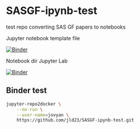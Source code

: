 # SASGF-ipynb-test
test repo converting SAS GF papers to notebooks

Jupyter notebook template file

[![Binder](https://mybinder.org/badge_logo.svg)](https://mybinder.org/v2/gh/jld23/SASGF-ipynb-test/HEAD?filepath=notebooks%2FSASGF_Template.ipynb)

Notebook dir Jupyter Lab

[![Binder](https://mybinder.org/badge_logo.svg)](https://mybinder.org/v2/gh/jld23/SASGF-ipynb-test/HEAD?urlpath=lab/tree/notebooks)

## Binder test

```bash
jupyter-repo2docker \
    --no-run \
    --user-name=jovyan \
    https://github.com/jld23/SASGF-ipynb-test.git

```
